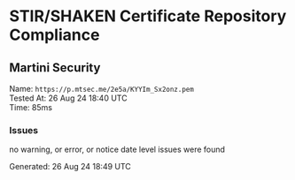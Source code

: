 # STIR/SHAKEN Certificate Repository Compliance

## Martini Security

Name: `https://p.mtsec.me/2e5a/KYYIm_Sx2onz.pem`\
Tested At: 26 Aug 24 18:40 UTC\
Time: 85ms

### Issues

no warning, or error, or notice date level issues were found

Generated: 26 Aug 24 18:49 UTC